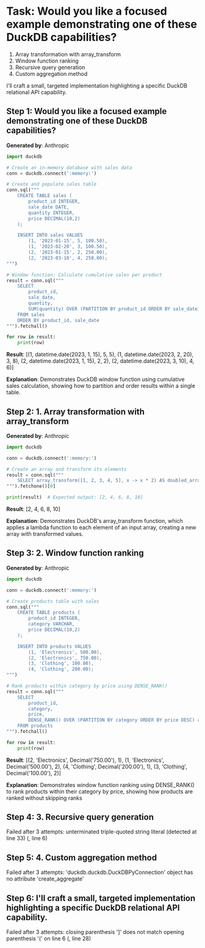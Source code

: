 # Task: Would you like a focused example demonstrating one of these DuckDB capabilities?

1. Array transformation with array_transform
2. Window function ranking
3. Recursive query generation
4. Custom aggregation method

I'll craft a small, targeted implementation highlighting a specific DuckDB relational API capability.

## Step 1: Would you like a focused example demonstrating one of these DuckDB capabilities?

**Generated by**: Anthropic

```python
import duckdb

# Create an in-memory database with sales data
conn = duckdb.connect(':memory:')

# Create and populate sales table
conn.sql("""
    CREATE TABLE sales (
        product_id INTEGER,
        sale_date DATE,
        quantity INTEGER,
        price DECIMAL(10,2)
    );

    INSERT INTO sales VALUES
        (1, '2023-01-15', 5, 100.50),
        (1, '2023-02-20', 3, 100.50),
        (2, '2023-01-15', 2, 250.00),
        (2, '2023-03-10', 4, 250.00);
""")

# Window function: Calculate cumulative sales per product
result = conn.sql("""
    SELECT 
        product_id, 
        sale_date, 
        quantity,
        SUM(quantity) OVER (PARTITION BY product_id ORDER BY sale_date) as cumulative_quantity
    FROM sales
    ORDER BY product_id, sale_date
""").fetchall()

for row in result:
    print(row)
```

**Result**: [(1, datetime.date(2023, 1, 15), 5, 5), (1, datetime.date(2023, 2, 20), 3, 8), (2, datetime.date(2023, 1, 15), 2, 2), (2, datetime.date(2023, 3, 10), 4, 6)]

**Explanation**: Demonstrates DuckDB window function using cumulative sales calculation, showing how to partition and order results within a single table.
## Step 2: 1. Array transformation with array_transform

**Generated by**: Anthropic

```python
import duckdb

conn = duckdb.connect(':memory:')

# Create an array and transform its elements
result = conn.sql("""
    SELECT array_transform([1, 2, 3, 4, 5], x -> x * 2) AS doubled_array
""").fetchone()[0]

print(result)  # Expected output: [2, 4, 6, 8, 10]
```

**Result**: [2, 4, 6, 8, 10]

**Explanation**: Demonstrates DuckDB's array_transform function, which applies a lambda function to each element of an input array, creating a new array with transformed values.
## Step 3: 2. Window function ranking

**Generated by**: Anthropic

```python
import duckdb

conn = duckdb.connect(':memory:')

# Create products table with sales
conn.sql("""
    CREATE TABLE products (
        product_id INTEGER,
        category VARCHAR,
        price DECIMAL(10,2)
    );

    INSERT INTO products VALUES
        (1, 'Electronics', 500.00),
        (2, 'Electronics', 750.00),
        (3, 'Clothing', 100.00),
        (4, 'Clothing', 200.00);
""")

# Rank products within category by price using DENSE_RANK()
result = conn.sql("""
    SELECT 
        product_id, 
        category, 
        price,
        DENSE_RANK() OVER (PARTITION BY category ORDER BY price DESC) as price_rank
    FROM products
""").fetchall()

for row in result:
    print(row)
```

**Result**: [(2, 'Electronics', Decimal('750.00'), 1), (1, 'Electronics', Decimal('500.00'), 2), (4, 'Clothing', Decimal('200.00'), 1), (3, 'Clothing', Decimal('100.00'), 2)]

**Explanation**: Demonstrates window function ranking using DENSE_RANK() to rank products within their category by price, showing how products are ranked without skipping ranks
## Step 4: 3. Recursive query generation

Failed after 3 attempts: unterminated triple-quoted string literal (detected at line 33) (<string>, line 6)
## Step 5: 4. Custom aggregation method

Failed after 3 attempts: 'duckdb.duckdb.DuckDBPyConnection' object has no attribute 'create_aggregate'
## Step 6: I'll craft a small, targeted implementation highlighting a specific DuckDB relational API capability.

Failed after 3 attempts: closing parenthesis ']' does not match opening parenthesis '(' on line 6 (<string>, line 28)
